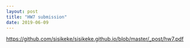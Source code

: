 ```yaml
---
layout: post
title: "HW7 submission"
date: 2019-06-09
---
```

https://github.com/sisikeke/sisikeke.github.io/blob/master/_post/hw7.pdf

